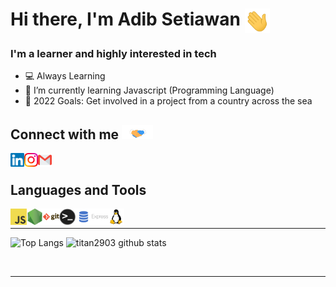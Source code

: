 # Hi there, I'm Adib Setiawan <img align="center" alt="Hi!" src="https://github.com/baihakhi/baihakhi/blob/main/Assets/Hi.gif" width="40" />

### I'm a learner and highly interested in tech

- 💻 Always Learning
- 🔭 I’m currently learning Javascript (Programming Language)
- 🌱 2022 Goals: Get involved in a project from a country across the sea

## Connect with me <img src="https://github.com/baihakhi/baihakhi/blob/main/Assets/Handshake.gif" width="50px"/>

[<img align="left" alt="LinkedIn" width="22px" src="https://github.com/baihakhi/baihakhi/blob/main/Assets/Linkedin.svg" />][linkedin]
[<img align="left" alt="Instagram" width="22px" src="https://github.com/baihakhi/baihakhi/blob/main/Assets/Instagram.svg" />][instagram]
[<img align="left" alt="Gmail" width="22px" src="https://github.com/baihakhi/baihakhi/blob/main/Assets/Gmail.svg" />][gmail]

<br />

## Languages and Tools

<img align="left" alt="JavaScript" width="26px" src="https://raw.githubusercontent.com/github/explore/80688e429a7d4ef2fca1e82350fe8e3517d3494d/topics/javascript/javascript.png" />
<img align="left" alt="Node.js" width="26px" src="https://raw.githubusercontent.com/github/explore/80688e429a7d4ef2fca1e82350fe8e3517d3494d/topics/nodejs/nodejs.png" />
<img align="left" alt="Git" width="26px" src="https://raw.githubusercontent.com/github/explore/80688e429a7d4ef2fca1e82350fe8e3517d3494d/topics/git/git.png" />
<img align="left" alt="Terminal" width="26px" src="https://raw.githubusercontent.com/github/explore/80688e429a7d4ef2fca1e82350fe8e3517d3494d/topics/terminal/terminal.png" />
<img align="left" alt="SQL" width="26px" src="https://raw.githubusercontent.com/github/explore/80688e429a7d4ef2fca1e82350fe8e3517d3494d/topics/sql/sql.png" />
<img align="left" alt="Express" width="26px" src="https://raw.githubusercontent.com/github/explore/78df643247d429f6cc873026c0622819ad797942/topics/express/express.png" />
<img align="left" alt="Linux" width="26px" src="https://raw.githubusercontent.com/github/explore/78df643247d429f6cc873026c0622819ad797942/topics/linux/linux.png" />

<br />

---

![Top Langs](https://github-readme-stats.vercel.app/api/top-langs/?username=adibSetiawann&hide=html)
![titan2903 github stats](https://github-readme-stats.vercel.app/api?username=adibSetiawann&show_icons=true&count_private=true&line_height=33.5)

<br />

---

[instagram]: https://www.instagram.com/adib_setiaone02
[linkedin]: https://www.linkedin.com/in/adib-setiawan-733211231/
[gmail]: mailto:itsmeadib.s@gmail.com
